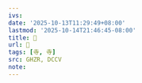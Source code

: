 ```yaml
---
ivs:
date: '2025-10-13T11:29:49+08:00'
lastmod: '2025-10-14T21:46:45-08:00'
title: 󰣏
url: 󰣏
tags: [寺, 寺]
src: GHZR, DCCV
note:
---
```

